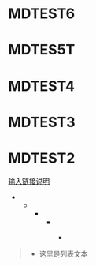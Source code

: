 # MDTEST6
# MDTES5T
# MDTEST4
# MDTEST3
# MDTEST2
[输入链接说明](http://123)
- - - - - ```
> - 这里是列表文本
```